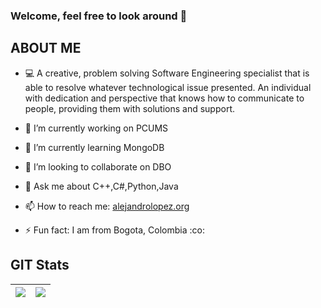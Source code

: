 ### Welcome, feel free to look around 👋 

## ABOUT ME
- :computer: A creative, problem solving Software Engineering specialist that is able to resolve whatever technological issue presented. An individual with dedication and perspective that knows how to communicate to people, providing them with solutions and support.

- 🔭 I’m currently working on PCUMS
- 🌱 I’m currently learning MongoDB
- 👯 I’m looking to collaborate on DBO
- 💬 Ask me about C++,C#,Python,Java
- 📫 How to reach me: <a href="https://alejandrolopez.org/">alejandrolopez.org</a>
- ⚡ Fun fact: I am from Bogota, Colombia :co:

## GIT Stats
<img src="https://github-readme-stats.vercel.app/api?username=Alejandro-HUB&&show_icons=true&count_private=true&theme=radical"/>|<img src="https://github-readme-streak-stats.herokuapp.com/?user=Alejandro-HUB&theme=radical"/>|
|---|---|


<!--
**Alejandro-HUB/Alejandro-HUB** is a ✨ _special_ ✨ repository because its `README.md` (this file) appears on your GitHub profile.

Here are some ideas to get you started:



-->
